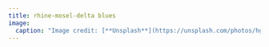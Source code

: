 ```yaml
---
title: rhine-mosel-delta blues
image:
  caption: "Image credit: [**Unsplash**](https://unsplash.com/photos/hgFddoULkHs)"
---
```

